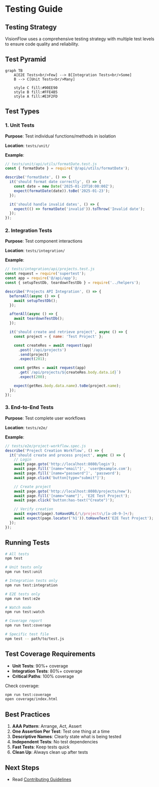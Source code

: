 # Testing Guide

## Testing Strategy

VisionFlow uses a comprehensive testing strategy with multiple test levels to ensure code quality and reliability.

## Test Pyramid

```mermaid
graph TB
    A[E2E Tests<br/>Few] --> B[Integration Tests<br/>Some]
    B --> C[Unit Tests<br/>Many]

    style C fill:#90EE90
    style B fill:#FFE4B5
    style A fill:#E3F2FD
```

## Test Types

### 1. Unit Tests

**Purpose**: Test individual functions/methods in isolation

**Location**: `tests/unit/`

**Example**:
```javascript
// tests/unit/api/utils/formatDate.test.js
const { formatDate } = require('@/api/utils/formatDate');

describe('formatDate', () => {
  it('should format date correctly', () => {
    const date = new Date('2025-01-23T10:00:00Z');
    expect(formatDate(date)).toBe('2025-01-23');
  });

  it('should handle invalid dates', () => {
    expect(() => formatDate('invalid')).toThrow('Invalid date');
  });
});
```

### 2. Integration Tests

**Purpose**: Test component interactions

**Location**: `tests/integration/`

**Example**:
```javascript
// tests/integration/api/projects.test.js
const request = require('supertest');
const app = require('@/api/app');
const { setupTestDb, teardownTestDb } = require('../helpers');

describe('Projects API Integration', () => {
  beforeAll(async () => {
    await setupTestDb();
  });

  afterAll(async () => {
    await teardownTestDb();
  });

  it('should create and retrieve project', async () => {
    const project = { name: 'Test Project' };

    const createRes = await request(app)
      .post('/api/projects')
      .send(project)
      .expect(201);

    const getRes = await request(app)
      .get(`/api/projects/${createRes.body.data.id}`)
      .expect(200);

    expect(getRes.body.data.name).toBe(project.name);
  });
});
```

### 3. End-to-End Tests

**Purpose**: Test complete user workflows

**Location**: `tests/e2e/`

**Example**:
```javascript
// tests/e2e/project-workflow.spec.js
describe('Project Creation Workflow', () => {
  it('should create and process project', async () => {
    // Login
    await page.goto('http://localhost:8080/login');
    await page.fill('[name="email"]', 'user@example.com');
    await page.fill('[name="password"]', 'password');
    await page.click('button[type="submit"]');

    // Create project
    await page.goto('http://localhost:8080/projects/new');
    await page.fill('[name="name"]', 'E2E Test Project');
    await page.click('button:has-text("Create")');

    // Verify creation
    await expect(page).toHaveURL(/\/projects\/[a-z0-9-]+/);
    await expect(page.locator('h1')).toHaveText('E2E Test Project');
  });
});
```

## Running Tests

```bash
# All tests
npm test

# Unit tests only
npm run test:unit

# Integration tests only
npm run test:integration

# E2E tests only
npm run test:e2e

# Watch mode
npm run test:watch

# Coverage report
npm run test:coverage

# Specific test file
npm test -- path/to/test.js
```

## Test Coverage Requirements

- **Unit Tests**: 90%+ coverage
- **Integration Tests**: 80%+ coverage
- **Critical Paths**: 100% coverage

Check coverage:
```bash
npm run test:coverage
open coverage/index.html
```

## Best Practices

1. **AAA Pattern**: Arrange, Act, Assert
2. **One Assertion Per Test**: Test one thing at a time
3. **Descriptive Names**: Clearly state what is being tested
4. **Independent Tests**: No test dependencies
5. **Fast Tests**: Keep tests quick
6. **Clean Up**: Always clean up after tests

## Next Steps

- Read [Contributing Guidelines](./06-contributing.md)
